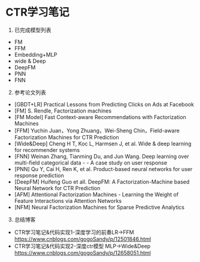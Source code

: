 # CTR学习笔记

1. 已完成模型列表

- FM 
- FFM 
- Embedding+MLP
- wide & Deep
- DeepFM
- PNN 
- FNN 

2. 参考论文列表
- [GBDT+LR] Practical Lessons from Predicting Clicks on Ads at Facebook
- [FM] S. Rendle, Factorization machines
- [FM Model] Fast Context-aware Recommendations with Factorization Machines
- [FFM] Yuchin Juan，Yong Zhuang，Wei-Sheng Chin，Field-aware Factorization Machines for CTR Prediction
- [Wide&Deep] Cheng H T, Koc L, Harmsen J, et al. Wide & deep learning for recommender systems
- [FNN] Weinan Zhang, Tianming Du, and Jun Wang. Deep learning over multi-field categorical data - - A case study on user response
- [PNN] Qu Y, Cai H, Ren K, et al. Product-based neural networks for user response prediction
- [DeepFM] Huifeng Guo et all. DeepFM: A Factorization-Machine based Neural Network for CTR Prediction
- [AFM] Attentional Factorization Machines - Learning the Weight of Feature Interactions via Attention Networks
- [NFM] Neural Factorization Machines for Sparse Predictive Analytics

3. 总结博客
- CTR学习笔记&代码实现1-深度学习的前奏LR->FFM https://www.cnblogs.com/gogoSandy/p/12501846.html
- CTR学习笔记&代码实现2-深度ctr模型 MLP->Wide&Deep https://www.cnblogs.com/gogoSandy/p/12658051.html
